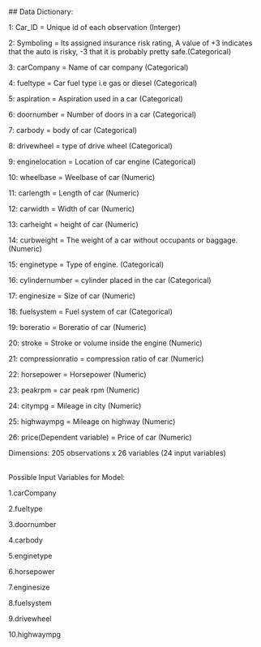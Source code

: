<br>
## Data Dictionary:

1:	Car_ID = Unique id of each observation (Interger)	

2:	Symboling = Its assigned insurance risk rating, A value of +3 indicates that the auto is risky, -3 that it is probably pretty safe.(Categorical) 	

3:	carCompany = Name of car company (Categorical)	

4:	fueltype = Car fuel type i.e gas or diesel (Categorical)	

5:	aspiration = Aspiration used in a car (Categorical)	

6:	doornumber = Number of doors in a car (Categorical)	

7:	carbody = body of car (Categorical)	

8:	drivewheel = type of drive wheel (Categorical)	

9:	enginelocation = Location of car engine (Categorical)	

10:	wheelbase = Weelbase of car (Numeric)	

11:	carlength = Length of car (Numeric)	

12:	carwidth = Width of car (Numeric)	

13:	carheight = height of car (Numeric)	

14:	curbweight = The weight of a car without occupants or baggage. (Numeric)

15:	enginetype = Type of engine. (Categorical)	

16:	cylindernumber = cylinder placed in the car (Categorical)

17:	enginesize = Size of car (Numeric)	

18:	fuelsystem = Fuel system of car (Categorical)	

19:	boreratio = Boreratio of car (Numeric)	

20:	stroke = Stroke or volume inside the engine (Numeric)	

21:	compressionratio = compression ratio of car (Numeric)

22:	horsepower = Horsepower (Numeric)	

23:	peakrpm = car peak rpm (Numeric)	

24:	citympg = Mileage in city (Numeric)

25:	highwaympg = Mileage on highway (Numeric)	

26:	price(Dependent variable) = Price of car (Numeric)

Dimensions: 205 observations x 26 variables (24 input variables)



<br>Possible Input Variables for Model:


1.carCompany

2.fueltype

3.doornumber

4.carbody

5.enginetype

6.horsepower

7.enginesize

8.fuelsystem

9.drivewheel

10.highwaympg

	
